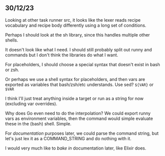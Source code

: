 ## 30/12/23

Looking at other task runner src, it looks like the lexer reads recipe vocabulary and recipe body differently using a long set of conditions.

Perhaps I should look at the sh library, since this handles multiple other shells.

It doesn't look like what I need. I should still probably split out runny and commands but I don't think the libraries do what I want.

For placeholders, I should choose a special syntax that doesn't exist in bash or zsh.

Or perhaps we use a shell syntax for placeholders, and then vars are exported as variables that bash/zsh/etc understands. Use sed? `${VAR}` or `$VAR`

I think I'll just treat anything inside a target or run as a string for now (excluding var overrides).

Why does Go even need to do the interpolation? We could export runny vars as environment variables, then the command would simple evaluate these in the (bash) shell. Simple.

For _documentation_ purposes later, we could parse the command string, but let's just lex it as a COMMAND_STRING and do nothing with it.

I would very much like to _bake in_ documentation later, like Elixir does.

